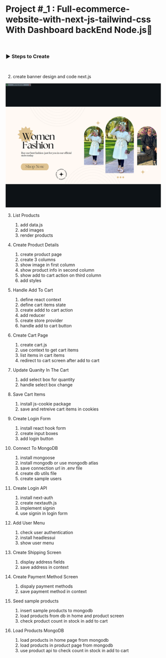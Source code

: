 # Project #\_1 : Full-ecommerce-website-with-next-js-tailwind-css With Dashboard backEnd Node.js🌟

<br />

<h3 align="left">▶ Steps to Create</h3><br />

2. create banner design and code next.js

![Alt text](</public/img/image_readme/Screenshot%20(141).png>)

3. List Products

   1. add data.js
   2. add images
   3. render products

4. Create Product Details

   1. create product page
   2. create 3 columns
   3. show image in first column
   4. show product info in second column
   5. show add to cart action on third column
   6. add styles

5. Handle Add To Cart

   1. define react context
   2. define cart items state
   3. create addd to cart action
   4. add reducer
   5. create store provider
   6. handle add to cart button

6. Create Cart Page

   1. create cart.js
   2. use context to get cart items
   3. list items in cart items
   4. redirect to cart screen after add to cart

7. Update Quanity In The Cart

   1. add select box for quantity
   2. handle select box change

8. Save Cart Items

   1. install js-cookie package
   2. save and retreive cart items in cookies

9. Create Login Form

   1. install react hook form
   2. create input boxes
   3. add login button

10. Connect To MongoDB

    1. install mongoose
    2. install mongodb or use mongodb atlas
    3. save connection url in .env file
    4. create db utils file
    5. create sample users

11. Create Login API

    1. install next-auth
    2. create nextauth.js
    3. implement signin
    4. use signin in login form

12. Add User Menu

    1. check user authentication
    2. install headlessui
    3. show user menu

13. Create Shipping Screen

    1. display address fields
    2. save address in context

14. Create Payment Method Screen

    1. dispaly payment methods
    2. save payment method in context

15. Seed sample products

    1. insert sample products to mongodb
    2. load products from db in home and product screen
    3. check product count in stock in add to cart

16. Load Products MongoDB
    1. load products in home page from mongodb
    2. load products in product page from mongodb
    3. use product api to check count in stock in add to cart

